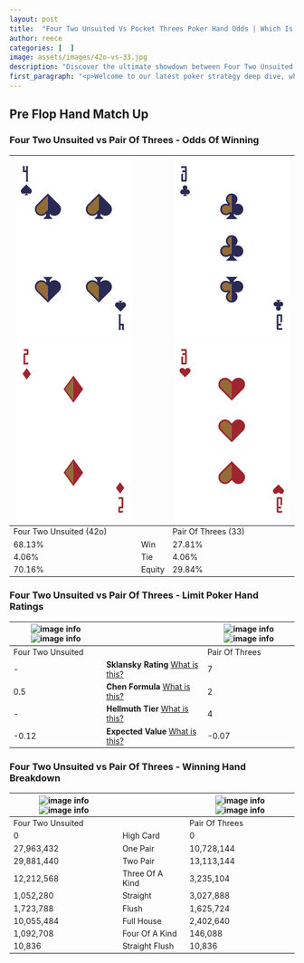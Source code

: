 ```yaml
---
layout: post
title:  "Four Two Unsuited Vs Pocket Threes Poker Hand Odds | Which Is The Better Hand In Poker? A Complete Guide"
author: reece
categories: [  ]
image: assets/images/42o-vs-33.jpg
description: "Discover the ultimate showdown between Four Two Unsuited and Pair Of Threes in poker! Uncover the odds, strategies, and scenarios where one hand triumphs over the other. Get ready to up your poker game with this thrilling analysis."
first_paragraph: "<p>Welcome to our latest poker strategy deep dive, where we're pitting two distinct hands against each other in a high-stakes showdown: Four Two Unsuited vs Pair Of Threes.</p><p>In the dynamic world of poker, every decision counts, and knowing which hand holds the upper hand is key to your success at the table.</p><p>In this article, we'll dissect these two hands, explore the scenarios where one dominates the other, and equip you with the knowledge to make strategic choices that can tip the odds in your favor.</p><p>Get ready to unravel the intriguing dynamics of these poker hands and elevate your game to new heights.</p>"
---
```




[comment]: # (sp0)

## Pre Flop Hand Match Up

<div class="table hand-ratings" markdown="1"> 



### Four Two Unsuited vs Pair Of Threes - Odds Of Winning


    
| ![image info](assets/images/hand1/4.png) ![image info](assets/images/hand1/2o.png) |  | ![image info](assets/images/hand2/3.png) ![image info](assets/images/hand2/3o.png) |
| -------- | -------- | -------- |
| Four Two Unsuited (42o) |  | Pair Of Threes (33) |
| 68.13% | Win | 27.81% |
| 4.06% | Tie | 4.06% |
| 70.16% | Equity | 29.84% |




[comment]: # (sp1)



### Four Two Unsuited vs Pair Of Threes - Limit Poker Hand Ratings


    
| ![image info](https://www.riverpairs.com/assets/images/hand1/4.png) ![image info](https://www.riverpairs.com/assets/images/hand1/2o.png) |  | ![image info](https://www.riverpairs.com/assets/images/hand2/3.png) ![image info](https://www.riverpairs.com/assets/images/hand2/3o.png) |
| -------- | -------- | -------- |
| Four Two Unsuited |  | Pair Of Threes |
| - | **Sklansky Rating** [What is this?](/sklansky-rating-explained) | 7 |
| 0.5 | **Chen Formula** [What is this?](/chen-formula-explained) | 2 |
| - | **Hellmuth Tier** [What is this?](/Hellmuth-tier-explained) | 4 |
| -0.12 | **Expected Value** [What is this?](/expected-value-explained) | -0.07 |




[comment]: # (sp2)



### Four Two Unsuited vs Pair Of Threes - Winning Hand Breakdown


    
| ![image info](https://www.riverpairs.com/assets/images/hand1/4.png) ![image info](https://www.riverpairs.com/assets/images/hand1/2o.png) |  | ![image info](https://www.riverpairs.com/assets/images/hand2/3.png) ![image info](https://www.riverpairs.com/assets/images/hand2/3o.png) |
| -------- | -------- | -------- |
| Four Two Unsuited |  | Pair Of Threes |
| 0 | High Card | 0 |
| 27,963,432 | One Pair | 10,728,144 |
| 29,881,440 | Two Pair | 13,113,144 |
| 12,212,568 | Three Of A Kind | 3,235,104 |
| 1,052,280 | Straight | 3,027,888 |
| 1,723,788 | Flush | 1,625,724 |
| 10,055,484 | Full House | 2,402,640 |
| 1,092,708 | Four Of A Kind | 146,088 |
| 10,836 | Straight Flush | 10,836 |




[comment]: # (sp3)



</div>

[comment]: # (sp4)



[comment]: # (sp5)

